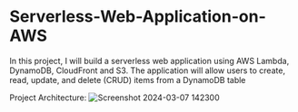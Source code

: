 # Serverless-Web-Application-on-AWS
In this project, I will build a serverless web application using AWS Lambda, DynamoDB, CloudFront and S3. The application will allow users to create, read, update, and delete (CRUD) items from a DynamoDB table

Project Architecture:
![Screenshot 2024-03-07 142300](https://github.com/AllenUdejiole/Hosting-Static-Website-on-EC2-instance-Linux-/assets/160611100/eef7a119-0118-4425-81f6-e0b7902cb5a4)
